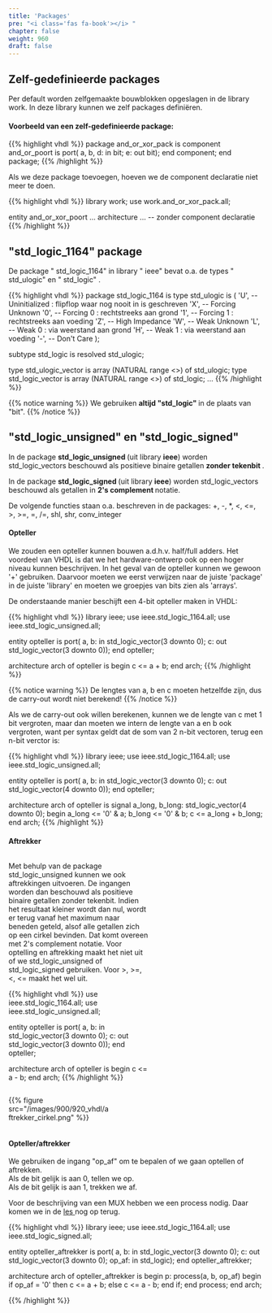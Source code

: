 ```yaml
---
title: 'Packages'
pre: "<i class='fas fa-book'></i> "
chapter: false
weight: 960
draft: false
---
```


## Zelf-gedefinieerde packages

Per default worden zelfgemaakte bouwblokken opgeslagen in de library work. In deze library kunnen we zelf packages definiëren.

#### Voorbeeld van een zelf-gedefinieerde package:

{{% highlight vhdl %}}
package and_or_xor_pack is
    component and_or_poort is
        port(   a, b, d: in bit;
                e: out bit);
    end component;
end package;
{{% /highlight %}}

Als we deze package toevoegen, hoeven we de component declaratie niet meer te doen.

{{% highlight vhdl %}}
library work;
use work.and_or_xor_pack.all;

entity and_or_xor_poort ...
architecture ... -- zonder component declaratie
{{% /highlight %}}

## "std_logic_1164"  package

De package " std_logic_1164"  in library " ieee"  bevat o.a. de types " std_ulogic"  en " std_logic" .

{{% highlight vhdl %}}
package std_logic_1164 is
type std_ulogic is (
    'U',  -- Uninitialized : flipflop waar nog nooit in is geschreven
    'X',  -- Forcing Unknown
    '0',  -- Forcing 0 : rechtstreeks aan grond
    '1',  -- Forcing 1 : rechtstreeks aan voeding
    'Z',  -- High Impedance
    'W',  -- Weak Unknown
    'L',  -- Weak 0 : via weerstand aan grond
    'H',  -- Weak 1 : via weerstand aan voeding
    '-',  -- Don't Care
);

subtype std_logic is resolved std_ulogic;

type std_ulogic_vector
    is array (NATURAL range <>) of std_ulogic;
type std_logic_vector
    is array (NATURAL range <>) of std_logic;
...
{{% /highlight %}}

{{% notice warning %}}
We gebruiken <b> altijd "std_logic" </b> in de plaats van "bit".
{{% /notice %}}


## "std_logic_unsigned"  en "std_logic_signed" 

In de package <strong> std_logic_unsigned </strong> (uit library **ieee**) worden std_logic_vectors beschouwd als positieve binaire getallen <strong> zonder tekenbit </strong>.

In de package <strong> std_logic_signed </strong> (uit library **ieee**) worden std_logic_vectors beschouwd als getallen in <strong> 2's complement </strong> notatie.

De volgende functies staan o.a. beschreven in de packages: +, -, *, <, <=, >, >=, =, /=, shl, shr, conv_integer

#### Opteller
We zouden een opteller kunnen bouwen a.d.h.v. half/full adders. Het voordeel van VHDL is dat we het hardware-ontwerp ook op een hoger niveau kunnen beschrijven. In het geval van de opteller kunnen we gewoon '+' gebruiken. Daarvoor moeten we eerst verwijzen naar de juiste 'package' in de juiste 'library' en moeten we groepjes van bits zien als 'arrays'.

De onderstaande manier beschijft een 4-bit opteller maken in VHDL:

{{% highlight vhdl %}}
library ieee;
use ieee.std_logic_1164.all;
use ieee.std_logic_unsigned.all;

entity opteller is
    port(   a, b: in std_logic_vector(3 downto 0);
            c: out std_logic_vector(3 downto 0));
end opteller;

architecture arch of opteller is
begin
    c <= a + b;
end arch;
{{% /highlight %}}

{{% notice warning %}}
De lengtes van a, b en c moeten hetzelfde zijn, dus de carry-out wordt niet berekend!
{{% /notice %}}

Als we de carry-out ook willen berekenen, kunnen we de lengte van c met 1 bit vergroten, maar dan moeten we intern de lengte van a en b ook vergroten, want per syntax geldt dat de som van 2 n-bit vectoren, terug een n-bit verctor is:

{{% highlight vhdl %}}
library ieee;
use ieee.std_logic_1164.all;
use ieee.std_logic_unsigned.all;

entity opteller is
    port(    a, b: in std_logic_vector(3 downto 0);
            c: out std_logic_vector(4 downto 0));
end opteller;

architecture arch of opteller is
    signal a_long, b_long: std_logic_vector(4 downto 0);
begin
    a_long <= '0' & a;
    b_long <= '0' & b;
    c <= a_long + b_long;
end arch;
{{% /highlight %}}

#### Aftrekker

<div class="multicolumn">
    <div class="column" style="width:55%">

Met behulp van de package std_logic_unsigned kunnen we ook aftrekkingen uitvoeren. De ingangen worden dan beschouwd als positieve binaire getallen zonder tekenbit. Indien het resultaat kleiner wordt dan nul, wordt er terug vanaf het maximum naar beneden geteld, alsof alle getallen zich op een cirkel bevinden. Dat komt overeen met 2's complement notatie. Voor optelling en aftrekking maakt het niet uit of we std_logic_unsigned of std_logic_signed gebruiken.
Voor >, >=, <, <= maakt het wel uit.

{{% highlight vhdl %}}
use ieee.std_logic_1164.all;
use ieee.std_logic_unsigned.all;

entity opteller is
    port(   a, b: in std_logic_vector(3 downto 0);
            c: out std_logic_vector(3 downto 0));
end opteller;

architecture arch of opteller is
begin
    c <= a - b;
end arch;
{{% /highlight %}}

</div>
<div class="column" style="width:40%">

{{% figure src="/images/900/920_vhdl/aftrekker_cirkel.png" %}}

</div>
</div>

#### Opteller/aftrekker

We gebruiken de ingang "op_af" om te bepalen of we gaan optellen of aftrekken. <br/>
Als de bit gelijk is aan 0, tellen we op. <br/> Als de bit gelijk is aan 1, trekken we af. <br/>

Voor de beschrijving van een MUX hebben we een process nodig. Daar komen we in de <a href="../../200_next_step/260_processen/" >les </a> nog op terug.


{{% highlight vhdl %}}
library ieee;
use ieee.std_logic_1164.all;
use ieee.std_logic_signed.all;

entity opteller_aftrekker is
    port(   a, b: in std_logic_vector(3 downto 0);
            c: out std_logic_vector(3 downto 0);
            op_af: in std_logic);
end opteller_aftrekker;

architecture arch of opteller_aftrekker is
begin
    p: process(a, b, op_af)
    begin
        if op_af = '0' then
            c <= a + b;
        else
            c <= a - b;
        end if;
    end process;
end arch;

{{% /highlight %}}

